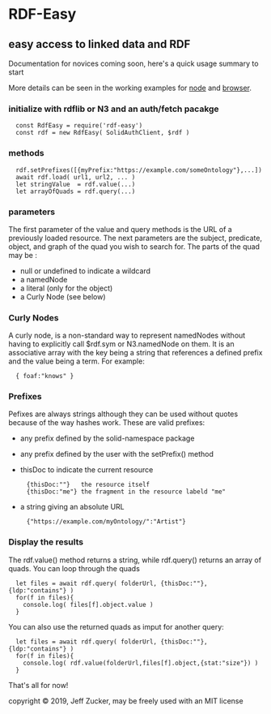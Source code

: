 # RDF-Easy

## easy access to linked data and RDF

Documentation for novices coming soon, here's a quick usage summary to start

More details can be seen in the working examples for [node](./examples/node-example.js) and [browser](./examples/browser-example.html).

### initialize with rdflib or N3 and an auth/fetch pacakge
```
  const RdfEasy = require('rdf-easy') 
  const rdf = new RdfEasy( SolidAuthClient, $rdf )
```
### methods
```
  rdf.setPrefixes([{myPrefix:"https://example.com/someOntology"},...])
  await rdf.load( url1, url2, ... )
  let stringValue  = rdf.value(...)
  let arrayOfQuads = rdf.query(...)
```
### parameters
The first parameter of the value and query methods is the URL of a 
previously loaded resource.  The next parameters are the subject, 
predicate, object, and graph of the quad you wish to search for.
The parts of the quad may be :

  * null or undefined to indicate a wildcard
  * a namedNode 
  * a literal (only for the object)
  * a Curly Node (see below)

### Curly Nodes
A curly node, is a non-standard way to represent namedNodes without having
to explicitly call $rdf.sym or N3.namedNode on them. It is an associative
array with the key being a string that references a defined prefix and the
value being a term.  For example:
```
  { foaf:"knows" }
```
### Prefixes
Pefixes are always strings although they can be used without quotes because 
of the way hashes work.  These are valid prefixes:

  * any prefix defined by the solid-namespace package

  * any prefix defined by the user with the setPrefix() method

  * thisDoc to indicate the current resource
```
     {thisDoc:""}   the resource itself
     {thisDoc:"me"} the fragment in the resource labeld "me"
```
  * a string giving an absolute URL
```
     {"https://example.com/myOntology/":"Artist"}
```
### Display the results

The rdf.value() method returns a string, while rdf.query() returns an
array of quads.  You can loop through the quads 
```
  let files = await rdf.query( folderUrl, {thisDoc:""}, {ldp:"contains"} )
  for(f in files){
    console.log( files[f].object.value )
  }
```
You can also use the returned quads as imput for another query:
```
  let files = await rdf.query( folderUrl, {thisDoc:""}, {ldp:"contains"} )
  for(f in files){
    console.log( rdf.value(folderUrl,files[f].object,{stat:"size"}) )
  }
```

That's all for now!

copyright &copy; 2019, Jeff Zucker, may be freely used with an MIT license



